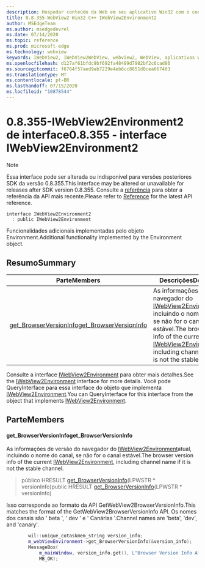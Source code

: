 ```yaml
---
description: Hospedar conteúdo da Web em seu aplicativo Win32 com o controle WebView2 do Microsoft Edge
title: 0.8.355-WebView2 Win32 C++ IWebView2Environment2
author: MSEdgeTeam
ms.author: msedgedevrel
ms.date: 07/14/2020
ms.topic: reference
ms.prod: microsoft-edge
ms.technology: webview
keywords: IWebView2, IWebView2WebView, webview2, WebView, aplicativos Win32, Win32, Edge
ms.openlocfilehash: d127af61bfdc9bf692fa48489d7982bf2c6cad86
ms.sourcegitcommit: f6764f57aed9ab7229e4eb6cc8851d0cea667403
ms.translationtype: MT
ms.contentlocale: pt-BR
ms.lasthandoff: 07/15/2020
ms.locfileid: "10878544"
---
```

# <span data-ttu-id="748c2-104">0.8.355-IWebView2Environment2 de interface</span><span class="sxs-lookup"><span data-stu-id="748c2-104">0.8.355 - interface IWebView2Environment2</span></span> 

> [!NOTE]
> <span data-ttu-id="748c2-105">Essa interface pode ser alterada ou indisponível para versões posteriores SDK da versão 0.8.355.</span><span class="sxs-lookup"><span data-stu-id="748c2-105">This interface may be altered or unavailable for releases after SDK version 0.8.355.</span></span> <span data-ttu-id="748c2-106">Consulte a [referência](../../../webview2-api-reference.md) para obter a referência da API mais recente.</span><span class="sxs-lookup"><span data-stu-id="748c2-106">Please refer to [Reference](../../../webview2-api-reference.md) for the latest API reference.</span></span>

```
interface IWebView2Environment2
  : public IWebView2Environment
```

<span data-ttu-id="748c2-107">Funcionalidades adicionais implementadas pelo objeto Environment.</span><span class="sxs-lookup"><span data-stu-id="748c2-107">Additional functionality implemented by the Environment object.</span></span>

## <span data-ttu-id="748c2-108">Resumo</span><span class="sxs-lookup"><span data-stu-id="748c2-108">Summary</span></span>

 <span data-ttu-id="748c2-109">Parte</span><span class="sxs-lookup"><span data-stu-id="748c2-109">Members</span></span>                        | <span data-ttu-id="748c2-110">Descrições</span><span class="sxs-lookup"><span data-stu-id="748c2-110">Descriptions</span></span>
--------------------------------|---------------------------------------------
[<span data-ttu-id="748c2-111">get_BrowserVersionInfo</span><span class="sxs-lookup"><span data-stu-id="748c2-111">get_BrowserVersionInfo</span></span>](#get_browserversioninfo) | <span data-ttu-id="748c2-112">As informações de versão do navegador do [IWebView2Environment](IWebView2Environment.md)atual, incluindo o nome do canal, se não for o canal estável.</span><span class="sxs-lookup"><span data-stu-id="748c2-112">The browser version info of the current [IWebView2Environment](IWebView2Environment.md), including channel name if it is not the stable channel.</span></span>

<span data-ttu-id="748c2-113">Consulte a interface [IWebView2Environment](IWebView2Environment.md) para obter mais detalhes.</span><span class="sxs-lookup"><span data-stu-id="748c2-113">See the [IWebView2Environment](IWebView2Environment.md) interface for more details.</span></span> <span data-ttu-id="748c2-114">Você pode QueryInterface para essa interface do objeto que implementa [IWebView2Environment](IWebView2Environment.md).</span><span class="sxs-lookup"><span data-stu-id="748c2-114">You can QueryInterface for this interface from the object that implements [IWebView2Environment](IWebView2Environment.md).</span></span>

## <span data-ttu-id="748c2-115">Parte</span><span class="sxs-lookup"><span data-stu-id="748c2-115">Members</span></span>

#### <span data-ttu-id="748c2-116">get_BrowserVersionInfo</span><span class="sxs-lookup"><span data-stu-id="748c2-116">get_BrowserVersionInfo</span></span> 

<span data-ttu-id="748c2-117">As informações de versão do navegador do [IWebView2Environment](IWebView2Environment.md)atual, incluindo o nome do canal, se não for o canal estável.</span><span class="sxs-lookup"><span data-stu-id="748c2-117">The browser version info of the current [IWebView2Environment](IWebView2Environment.md), including channel name if it is not the stable channel.</span></span>

> <span data-ttu-id="748c2-118">público HRESULT [get_BrowserVersionInfo](#get_browserversioninfo)(LPWSTR \* versionInfo)</span><span class="sxs-lookup"><span data-stu-id="748c2-118">public HRESULT [get_BrowserVersionInfo](#get_browserversioninfo)(LPWSTR \* versionInfo)</span></span>

<span data-ttu-id="748c2-119">Isso corresponde ao formato da API GetWebView2BrowserVersionInfo.</span><span class="sxs-lookup"><span data-stu-id="748c2-119">This matches the format of the GetWebView2BrowserVersionInfo API.</span></span> <span data-ttu-id="748c2-120">Os nomes dos canais são ' beta ', ' dev ' e ' Canárias '.</span><span class="sxs-lookup"><span data-stu-id="748c2-120">Channel names are 'beta', 'dev', and 'canary'.</span></span>

```cpp
        wil::unique_cotaskmem_string version_info;
        m_webViewEnvironment->get_BrowserVersionInfo(&version_info);
        MessageBox(
            m_mainWindow, version_info.get(), L"Browser Version Info After WebView Creation",
            MB_OK);
```

